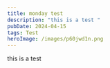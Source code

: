 ```yaml
---
title: monday test
description: "this is a test "
pubDate: 2024-04-15
tags: Test
heroImage: /images/p60jwd1n.png
---
```

this is a test